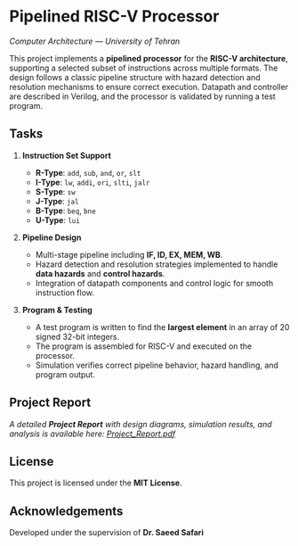 ﻿# Pipelined RISC-V Processor

_Computer Architecture — University of Tehran_

This project implements a **pipelined processor** for the **RISC-V architecture**, supporting a selected subset of instructions across multiple formats. The design follows a classic pipeline structure with hazard detection and resolution mechanisms to ensure correct execution. Datapath and controller are described in Verilog, and the processor is validated by running a test program.


## Tasks

1.  **Instruction Set Support**
    -   **R-Type**: `add`, `sub`, `and`, `or`, `slt`  
    -   **I-Type**: `lw`, `addi`, `ori`, `slti`, `jalr`  
    -   **S-Type**: `sw`  
    -   **J-Type**: `jal`  
    -   **B-Type**: `beq`, `bne`  
    -   **U-Type**: `lui`  

2.  **Pipeline Design**
    -   Multi-stage pipeline including **IF, ID, EX, MEM, WB**.  
    -   Hazard detection and resolution strategies implemented to handle **data hazards** and **control hazards**.  
    -   Integration of datapath components and control logic for smooth instruction flow.

3.  **Program & Testing**
    -   A test program is written to find the **largest element** in an array of 20 signed 32-bit integers.  
    -   The program is assembled for RISC-V and executed on the processor.  
    -   Simulation verifies correct pipeline behavior, hazard handling, and program output.

## Project Report
_A detailed **Project Report** with design diagrams, simulation results, and analysis is available here: [Project_Report.pdf](https://github.com/ParsaBukani/Computer-Architecture-Spring-2025/blob/main/Pipelined%20RISC-V%20Processor/Content/Project%20Report.pdf)_

## License

This project is licensed under the **MIT License**.


## Acknowledgements

Developed under the supervision of **Dr. Saeed Safari**

